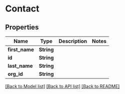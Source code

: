 # Contact

## Properties

Name | Type | Description | Notes
------------ | ------------- | ------------- | -------------
**first_name** | **String** |  | 
**id** | **String** |  | 
**last_name** | **String** |  | 
**org_id** | **String** |  | 

[[Back to Model list]](../README.md#documentation-for-models) [[Back to API list]](../README.md#documentation-for-api-endpoints) [[Back to README]](../README.md)


